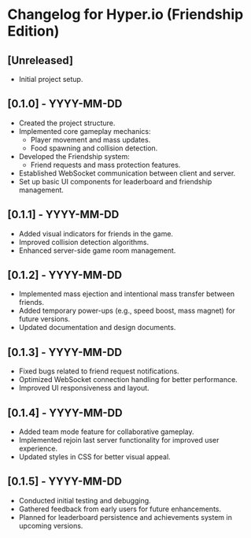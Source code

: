 # Changelog for Hyper.io (Friendship Edition)

## [Unreleased]
- Initial project setup.

## [0.1.0] - YYYY-MM-DD
- Created the project structure.
- Implemented core gameplay mechanics:
  - Player movement and mass updates.
  - Food spawning and collision detection.
- Developed the Friendship system:
  - Friend requests and mass protection features.
- Established WebSocket communication between client and server.
- Set up basic UI components for leaderboard and friendship management.

## [0.1.1] - YYYY-MM-DD
- Added visual indicators for friends in the game.
- Improved collision detection algorithms.
- Enhanced server-side game room management.

## [0.1.2] - YYYY-MM-DD
- Implemented mass ejection and intentional mass transfer between friends.
- Added temporary power-ups (e.g., speed boost, mass magnet) for future versions.
- Updated documentation and design documents.

## [0.1.3] - YYYY-MM-DD
- Fixed bugs related to friend request notifications.
- Optimized WebSocket connection handling for better performance.
- Improved UI responsiveness and layout.

## [0.1.4] - YYYY-MM-DD
- Added team mode feature for collaborative gameplay.
- Implemented rejoin last server functionality for improved user experience.
- Updated styles in CSS for better visual appeal.

## [0.1.5] - YYYY-MM-DD
- Conducted initial testing and debugging.
- Gathered feedback from early users for future enhancements.
- Planned for leaderboard persistence and achievements system in upcoming versions.